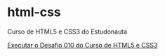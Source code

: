 # html-css
 Curso de HTML5 e CSS3 do Estudonauta

<a href="https://williansiciliano.github.io/html-css/desafios/d010_projfinal-mod2/android.html"> Executar o Desafio 010 do Curso de HTML5 e CSS3